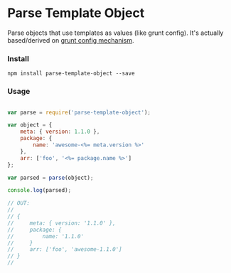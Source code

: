 # Parse Template Object

Parse objects that use templates as values (like grunt config).
It's actually based/derived on [grunt config mechanism](https://github.com/gruntjs/grunt).

### Install

```
npm install parse-template-object --save
```

### Usage

```javascript

var parse = require('parse-template-object');

var object = {
    meta: { version: 1.1.0 },
    package: {
        name: 'awesome-<%= meta.version %>'
    },
    arr: ['foo', '<%= package.name %>']
};

var parsed = parse(object);

console.log(parsed);

// OUT:
//
// {
//     meta: { version: '1.1.0' },
//     package: {
//         name: '1.1.0'
//     }
//     arr: ['foo', 'awesome-1.1.0']
// }
//
```

